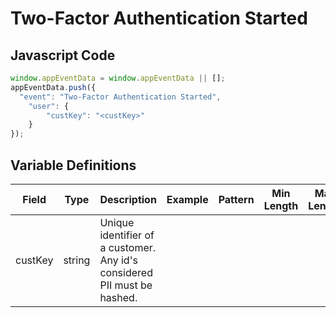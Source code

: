 # Two-Factor Authentication Started

### 

## Javascript Code
```js
window.appEventData = window.appEventData || [];
appEventData.push({
  "event": "Two-Factor Authentication Started",
    "user": {
        "custKey": "<custKey>"
    }
});
```

## Variable Definitions

|Field|Type|Description|Example|Pattern|Min Length|Max Length|Minimum|Maximum|Multiple Of|
| --- | --- | --- | --- | --- | --- | --- | --- | --- | --- |
|custKey|string|Unique identifier of a customer.  Any id's considered PII must be hashed. ||||||||
